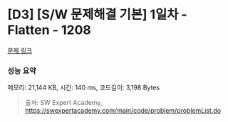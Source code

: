 # [D3] [S/W 문제해결 기본] 1일차 - Flatten - 1208 

[문제 링크](https://swexpertacademy.com/main/code/problem/problemDetail.do?contestProbId=AV139KOaABgCFAYh) 

### 성능 요약

메모리: 21,144 KB, 시간: 140 ms, 코드길이: 3,198 Bytes



> 출처: SW Expert Academy, https://swexpertacademy.com/main/code/problem/problemList.do